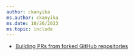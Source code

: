 ```yaml
---
author: ckanyika
ms.author: ckanyika
ms.date: 10/26/2023
ms.topic: include
---
```


- [Building PRs from forked GitHub repositories](#building-prs-from-forked-github-repositories)
